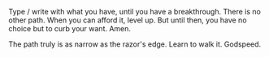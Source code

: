 Type / write with what you have, until you have a breakthrough. There is no other path. When you can afford it, level up. But until then, you have no choice but to curb your want. Amen.

The path truly is as narrow as the razor's edge. Learn to walk it.
Godspeed.